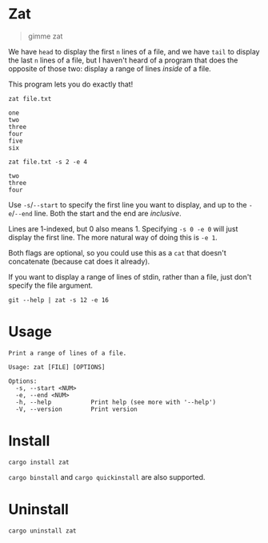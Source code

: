 # Zat

> gimme zat

We have `head` to display the first `n` lines of a file, and we have `tail` to display the last `n` lines of a file, but I haven't heard of a program that does the opposite of those two: display a range of lines *inside* of a file.

This program lets you do exactly that!

```
zat file.txt
```
```
one
two
three
four
five
six
```
```
zat file.txt -s 2 -e 4
```
```
two
three
four
```

Use `-s`/`--start` to specify the first line you want to display, and up to the `-e`/`--end` line. Both the start and the end are *inclusive*.

Lines are 1-indexed, but 0 also means 1.
Specifying `-s 0 -e 0` will just display the first line. The more natural way of doing this is `-e 1`.

Both flags are optional, so you could use this as a `cat` that doesn't concatenate (because cat does it already).

If you want to display a range of lines of stdin, rather than a file, just don't specify the file argument.

```
git --help | zat -s 12 -e 16
```

# Usage

```
Print a range of lines of a file.

Usage: zat [FILE] [OPTIONS]

Options:
  -s, --start <NUM>
  -e, --end <NUM>
  -h, --help           Print help (see more with '--help')
  -V, --version        Print version
```

# Install

```
cargo install zat
```

`cargo binstall` and `cargo quickinstall` are also supported.

# Uninstall

```
cargo uninstall zat
```